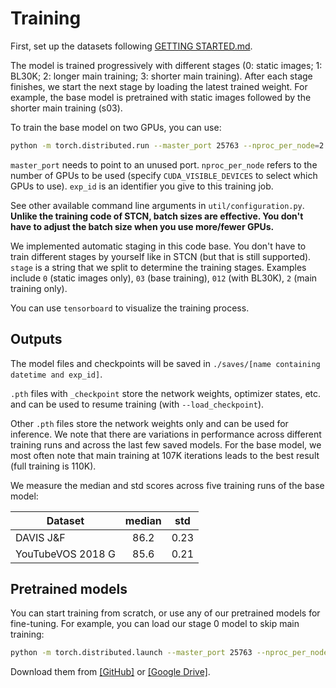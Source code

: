 # Training

First, set up the datasets following [GETTING STARTED.md](./GETTING_STARTED.md).

The model is trained progressively with different stages (0: static images; 1: BL30K; 2: longer main training; 3: shorter main training). After each stage finishes, we start the next stage by loading the latest trained weight.
For example, the base model is pretrained with static images followed by the shorter main training (s03).

To train the base model on two GPUs, you can use:

```bash
python -m torch.distributed.run --master_port 25763 --nproc_per_node=2 train.py --exp_id retrain --stage 03
```

`master_port` needs to point to an unused port. 
`nproc_per_node` refers to the number of GPUs to be used (specify `CUDA_VISIBLE_DEVICES` to select which GPUs to use).
`exp_id` is an identifier you give to this training job.

See other available command line arguments in `util/configuration.py`.
**Unlike the training code of STCN, batch sizes are effective. You don't have to adjust the batch size when you use more/fewer GPUs.**

We implemented automatic staging in this code base. You don't have to train different stages by yourself like in STCN (but that is still supported).
`stage` is a string that we split to determine the training stages. Examples include `0` (static images only), `03` (base training), `012` (with BL30K), `2` (main training only).

You can use `tensorboard` to visualize the training process.

## Outputs

The model files and checkpoints will be saved in `./saves/[name containing datetime and exp_id]`.

`.pth` files with `_checkpoint` store the network weights, optimizer states, etc. and can be used to resume training (with `--load_checkpoint`).

Other `.pth` files store the network weights only and can be used for inference. We note that there are variations in performance across different training runs and across the last few saved models. For the base model, we most often note that main training at 107K iterations leads to the best result (full training is 110K).

We measure the median and std scores across five training runs of the base model:

| Dataset |  median | std |
| --- | :--:|:--:|
| DAVIS J&F | 86.2 | 0.23 |
| YouTubeVOS 2018 G | 85.6 | 0.21

## Pretrained models

You can start training from scratch, or use any of our pretrained models for fine-tuning. For example, you can load our stage 0 model to skip main training:

```bash
python -m torch.distributed.launch --master_port 25763 --nproc_per_node=2 train.py --exp_id retrain_stage3_only --stage 3 --load_network saves/XMem-s0.pth
```

Download them from [[GitHub]](https://github.com/hkchengrex/XMem/releases/tag/v1.0) or [[Google Drive]](https://drive.google.com/drive/folders/1QYsog7zNzcxGXTGBzEhMUg8QVJwZB6D1?usp=sharing).
